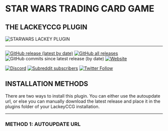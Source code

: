 # STAR WARS TRADING CARD GAME #
## THE LACKEYCCG PLUGIN ##

![STARWARS LACKEY PLUGIN](https://repository-images.githubusercontent.com/311768142/3a125a00-29b6-11eb-8058-6af4fcb4713f)

---

[![GitHub release (latest by date)](https://img.shields.io/github/v/release/SWTCG/SWTCG-LACKEY?style=flat-square)](https://github.com/SWTCG/SWTCG-LACKEY/releases/latest) [![GitHub all releases](https://img.shields.io/github/downloads/SWTCG/SWTCG-LACKEY/total?style=flat-square)](https://github.com/SWTCG/SWTCG-LACKEY/releases/latest) ![GitHub commits since latest release (by date)](https://img.shields.io/github/commits-since/SWTCG/SWTCG-LACKEY/latest?style=flat-square) [![Website](https://img.shields.io/website?down_color=red&down_message=Inactive&label=Autoupdate%20URL&style=flat-square&up_color=green&up_message=Active&url=https%3A%2F%2Flackey.swtcg.com%2Fstarwars%2Fupdatelist.txt)](https://lackey.swtcg.com/starwars/updatelist.txt)  

[![Discord](https://img.shields.io/discord/289835051322048515?style=flat-square&label=Discord)](https://discord.gg/a4HY7BX) [![Subreddit subscribers](https://img.shields.io/reddit/subreddit-subscribers/swtcg?style=social)](https://www.reddit.com/r/swtcg/) [![Twitter Follow](https://img.shields.io/twitter/follow/starwarstcg?style=social)](https://twitter.com/starwarstcg)

## INSTALLATION METHODS ##

There are two ways to install this plugin. You can either use the autoupdate url, or else you can manually download the latest release and place it in the plugins folder of your LackeyCCG installation.

---

### METHOD 1: AUTOUPDATE URL ###



